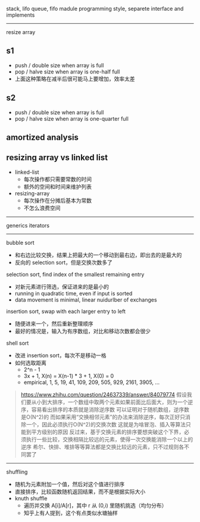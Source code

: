 stack, lifo
queue, fifo
madule programming style, separete interface and implements

---

resize array

## s1
- push / double size when array is full
- pop / halve size when array is one-half full
- 上面这种策略在减半后很可能马上要增加，效率太差

## s2
- push / double size when array is full
- pop / halve size when array is one-quarter full

## amortized analysis

## resizing array vs linked list
- linked-list
	- 每次操作都只需要常数的时间
	- 额外的空间和时间来维护列表
- resizing-array
	- 每次操作在分摊后基本为常数
	- 不怎么浪费空间

---

generics
iterators

---

bubble sort
- 和右边比较交换，结果上把最大的一个移动到最右边，即出去的是最大的
- 反向的 selection sort，但是交换次数多了

selection sort, find index of the smallest remaining entry
- 对新元素进行筛选，保证进来的是最小的
- running in quadratic time, even if input is sorted
- data movement is minimal, linear nuidurlber of exchanges

insertion sort, swap with each larger entry to left
- 随便进来一个，然后重新整理顺序
- 最好的情况是，输入为有序数组，对比和移动次数都会很少

shell sort
- 改进 insertion sort，每次不是移动一格
- 如何选取距离
	- 2^n - 1
	- 3x + 1, X(n) = X(n-1) * 3 + 1, X(0) = 0
	- empirical, 1, 5, 19, 41, 109, 209, 505, 929, 2161, 3905, ...

> https://www.zhihu.com/question/24637339/answer/84079774
> 假设我们要从小到大排序，一个数组中取两个元素如果前面比后面大，则为一个逆序，容易看出排序的本质就是消除逆序数
> 可以证明对于随机数组，逆序数是O(N^2)的
> 而如果采用“交换相邻元素”的办法来消除逆序，每次正好只消除一个，因此必须执行O(N^2)的交换次数
> 这就是为啥冒泡、插入等算法只能到平方级别的原因
> 反过来，基于交换元素的排序要想突破这个下界，必须执行一些比较，交换相隔比较远的元素，使得一次交换能消除一个以上的逆序
> 希尔、快排、堆排等等算法都是交换比较远的元素，只不过规则各不同罢了

---

shuffling
- 随机为元素附加一个值，然后对这个值进行排序
- 直接排序，比较函数随机返回结果，而不是根据实际大小
- knuth shuffle
	- 遍历并交换 A[i]/A[r]，其中 r 从 (0,i) 里随机挑选（均匀分布）
	- 知乎上有人提到，这个有点类似水塘抽样
